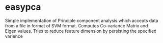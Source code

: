 # easypca
Simple implementation of Principle component analysis which accepts data from a file in format of SVM format. Computes Co-variance Matrix and Eigen values. Tries to reduce feature dimension by persisting the specified varience
